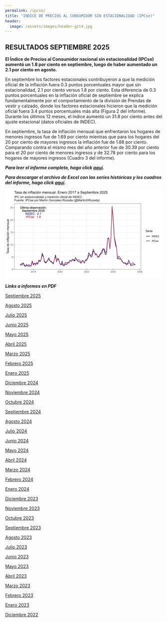 ```yaml
---
permalink: /ipcse/
title: "INDICE DE PRECIOS AL CONSUMIDOR SIN ESTACIONALIDAD (IPCse)"
header:
  image: /assets/images/header-git4.jpg
---
```


## RESULTADOS SEPTIEMBRE 2025

**El Índice de Precios al Consumidor nacional sin estacionalidad (IPCse) aumentó un 1.8 por ciento en septiembre, luego de haber aumentado un 2.1 por ciento en agosto.**

En septiembre los factores estacionales contribuyeron a que la medición oficial de la inflación fuera 0.3 puntos porcentuales mayor que sin estacionalidad, 2.1 por ciento versus 1.8 por ciento. Esta diferencia de 0.3 puntos porcentuales en la inflación oficial de septiembre se explica fundamentalmente por el comportamiento de la división de Prendas de vestir y calzado, donde los factores estacionales hicieron que la medición oficial fuera 3.4 puntos porcentuales más alta (Figura 2 del informe). Durante los últimos 12 meses, el índice aumentó un 31.8 por ciento antes del ajuste estacional (datos oficiales de INDEC). <br>

En septiembre, la tasa de inflación mensual que enfrentaron los hogares de menores ingresos fue de 1.69 por ciento mientras que para los hogares del 20 por ciento de mayores ingresos la inflación fue de 1.88 por ciento. Comparando contra el mismo mes del año anterior fue de 30.39 por ciento para el 20 por ciento de menores ingresos y de 32.78 por ciento para los hogares de mayores ingresos (Cuadro 3 del informe).<br>


***Para leer el informe completo, haga click [aquí](https://mrozada.github.io/IPCse/).***

***Para descargar el archivo de Excel con las series históricas y los cuadros del informe, haga click [aquí](https://github.com/mrozada/mrozada.github.io/raw/master/assets/excel/IPCse%20-%20Series%20hist%C3%B3ricas.xlsx).***


![Series de tiempo IPCse e IPC-INDEC](/assets/images/LinePlotStatic.png)


***Links a informes en PDF***

[Septiembre 2025](https://github.com/mrozada/mrozada.github.io/blob/master/assets/pdf/IPCse%20-%202025-09%20-%20INDICE%20DE%20PRECIOS%20AL%20CONSUMIDOR%20SIN%20ESTACIONALIDAD.pdf)

[Agosto 2025](https://github.com/mrozada/mrozada.github.io/blob/master/assets/pdf/IPCse%20-%202025-08%20-%20INDICE%20DE%20PRECIOS%20AL%20CONSUMIDOR%20SIN%20ESTACIONALIDAD.pdf)

[Julio 2025](https://github.com/mrozada/mrozada.github.io/blob/master/assets/pdf/IPCse%20-%202025-07%20-%20INDICE%20DE%20PRECIOS%20AL%20CONSUMIDOR%20SIN%20ESTACIONALIDAD.pdf)

[Junio 2025](https://github.com/mrozada/mrozada.github.io/blob/master/assets/pdf/IPCse%20-%202025-06%20-%20INDICE%20DE%20PRECIOS%20AL%20CONSUMIDOR%20SIN%20ESTACIONALIDAD.pdf)

[Mayo 2025](https://github.com/mrozada/mrozada.github.io/blob/master/assets/pdf/IPCse%20-%202025-05%20-%20INDICE%20DE%20PRECIOS%20AL%20CONSUMIDOR%20SIN%20ESTACIONALIDAD.pdf)

[Abril 2025](https://github.com/mrozada/mrozada.github.io/blob/master/assets/pdf/IPCse%20-%202025-04%20-%20INDICE%20DE%20PRECIOS%20AL%20CONSUMIDOR%20SIN%20ESTACIONALIDAD.pdf)

[Marzo 2025](https://github.com/mrozada/mrozada.github.io/blob/master/assets/pdf/IPCse%20-%202025-03%20-%20INDICE%20DE%20PRECIOS%20AL%20CONSUMIDOR%20SIN%20ESTACIONALIDAD.pdf)

[Febrero 2025](https://github.com/mrozada/mrozada.github.io/blob/master/assets/pdf/IPCse%20-%202025-02%20-%20INDICE%20DE%20PRECIOS%20AL%20CONSUMIDOR%20SIN%20ESTACIONALIDAD.pdf)

[Enero 2025](https://github.com/mrozada/mrozada.github.io/blob/master/assets/pdf/IPCse%20-%202025-01%20-%20INDICE%20DE%20PRECIOS%20AL%20CONSUMIDOR%20SIN%20ESTACIONALIDAD.pdf)

[Diciembre 2024](https://github.com/mrozada/mrozada.github.io/blob/master/assets/pdf/IPCse%20-%202024-12%20-%20INDICE%20DE%20PRECIOS%20AL%20CONSUMIDOR%20SIN%20ESTACIONALIDAD.pdf)

[Noviembre 2024](https://github.com/mrozada/mrozada.github.io/blob/master/assets/pdf/IPCse%20-%202024-11%20-%20INDICE%20DE%20PRECIOS%20AL%20CONSUMIDOR%20SIN%20ESTACIONALIDAD.pdf)

[Octubre 2024](https://github.com/mrozada/mrozada.github.io/blob/master/assets/pdf/IPCse%20-%202024-10%20-%20INDICE%20DE%20PRECIOS%20AL%20CONSUMIDOR%20SIN%20ESTACIONALIDAD.pdf)

[Septiembre 2024](https://github.com/mrozada/mrozada.github.io/blob/master/assets/pdf/IPCse%20-%202024-09%20-%20INDICE%20DE%20PRECIOS%20AL%20CONSUMIDOR%20SIN%20ESTACIONALIDAD.pdf)

[Agosto 2024](https://github.com/mrozada/mrozada.github.io/blob/master/assets/pdf/IPCse%20-%202024-08%20-%20INDICE%20DE%20PRECIOS%20AL%20CONSUMIDOR%20SIN%20ESTACIONALIDAD.pdf)

[Julio 2024](https://github.com/mrozada/mrozada.github.io/blob/master/assets/pdf/IPCse%20-%202024-07%20-%20INDICE%20DE%20PRECIOS%20AL%20CONSUMIDOR%20SIN%20ESTACIONALIDAD.pdf)

[Junio 2024](https://github.com/mrozada/mrozada.github.io/blob/master/assets/pdf/IPCse%20-%202024-06%20-%20INDICE%20DE%20PRECIOS%20AL%20CONSUMIDOR%20SIN%20ESTACIONALIDAD.pdf)

[Mayo 2024](https://github.com/mrozada/mrozada.github.io/blob/master/assets/pdf/IPCse%20-%202024-05%20-%20INDICE%20DE%20PRECIOS%20AL%20CONSUMIDOR%20SIN%20ESTACIONALIDAD.pdf)

[Abril 2024](https://github.com/mrozada/mrozada.github.io/blob/master/assets/pdf/IPCse%20-%202024-04%20-%20INDICE%20DE%20PRECIOS%20AL%20CONSUMIDOR%20SIN%20ESTACIONALIDAD.pdf)

[Marzo 2024](https://github.com/mrozada/mrozada.github.io/blob/master/assets/pdf/IPCse%20-%202024-03%20-%20INDICE%20DE%20PRECIOS%20AL%20CONSUMIDOR%20SIN%20ESTACIONALIDAD.pdf)

[Febrero 2024](https://github.com/mrozada/mrozada.github.io/blob/master/assets/pdf/IPCse%20-%202024-02%20-%20INDICE%20DE%20PRECIOS%20AL%20CONSUMIDOR%20SIN%20ESTACIONALIDAD.pdf)

[Enero 2024](https://github.com/mrozada/mrozada.github.io/blob/master/assets/pdf/IPCse%20-%202024-01%20-%20INDICE%20DE%20PRECIOS%20AL%20CONSUMIDOR%20SIN%20ESTACIONALIDAD.pdf)

[Diciembre 2023](https://github.com/mrozada/mrozada.github.io/blob/master/assets/pdf/IPCse%20-%202023-12%20-%20INDICE%20DE%20PRECIOS%20AL%20CONSUMIDOR%20SIN%20ESTACIONALIDAD.pdf)

[Noviembre 2023](https://github.com/mrozada/mrozada.github.io/blob/master/assets/pdf/IPCse%20-%202023-11%20-%20INDICE%20DE%20PRECIOS%20AL%20CONSUMIDOR%20SIN%20ESTACIONALIDAD.pdf)

[Octubre 2023](https://github.com/mrozada/mrozada.github.io/blob/master/assets/pdf/IPCse%20-%202023-10%20-%20INDICE%20DE%20PRECIOS%20AL%20CONSUMIDOR%20SIN%20ESTACIONALIDAD.pdf)

[Septiembre 2023](https://github.com/mrozada/mrozada.github.io/blob/master/assets/pdf/IPCse%20-%202023-09%20-%20INDICE%20DE%20PRECIOS%20AL%20CONSUMIDOR%20SIN%20ESTACIONALIDAD.pdf)

[Agosto 2023](https://github.com/mrozada/mrozada.github.io/blob/master/assets/pdf/IPCse%20-%202023-08%20-%20INDICE%20DE%20PRECIOS%20AL%20CONSUMIDOR%20SIN%20ESTACIONALIDAD.pdf)

[Julio 2023](https://github.com/mrozada/mrozada.github.io/blob/master/assets/pdf/IPCse%20-%202023-07%20-%20INDICE%20DE%20PRECIOS%20AL%20CONSUMIDOR%20SIN%20ESTACIONALIDAD.pdf)

[Junio 2023](https://github.com/mrozada/mrozada.github.io/blob/master/assets/pdf/IPCse%20-%202023-06%20-%20INDICE%20DE%20PRECIOS%20AL%20CONSUMIDOR%20SIN%20ESTACIONALIDAD.pdf)

[Mayo 2023](https://github.com/mrozada/mrozada.github.io/blob/master/assets/pdf/IPCse%20-%202023-05%20-%20INDICE%20DE%20PRECIOS%20AL%20CONSUMIDOR%20SIN%20ESTACIONALIDAD.pdf)

[Abril 2023](https://github.com/mrozada/mrozada.github.io/blob/master/assets/pdf/IPCse%20-%202023-04%20-%20INDICE%20DE%20PRECIOS%20AL%20CONSUMIDOR%20SIN%20ESTACIONALIDAD.pdf)

[Marzo 2023](https://github.com/mrozada/mrozada.github.io/blob/master/assets/pdf/IPCse%20-%202023-03%20-%20INDICE%20DE%20PRECIOS%20AL%20CONSUMIDOR%20SIN%20ESTACIONALIDAD.pdf)

[Febrero 2023](https://github.com/mrozada/mrozada.github.io/blob/master/assets/pdf/IPCse%20-%202023-02%20-%20INDICE%20DE%20PRECIOS%20AL%20CONSUMIDOR%20SIN%20ESTACIONALIDAD.pdf)

[Enero 2023](https://github.com/mrozada/mrozada.github.io/blob/master/assets/pdf/IPCse%20-%202023-01%20-%20INDICE%20DE%20PRECIOS%20AL%20CONSUMIDOR%20SIN%20ESTACIONALIDAD.pdf)

[Diciembre 2022](https://github.com/mrozada/mrozada.github.io/blob/master/assets/pdf/IPCse%20-%202022-12%20-%20INDICE%20DE%20PRECIOS%20AL%20CONSUMIDOR%20SIN%20ESTACIONALIDAD.pdf)
